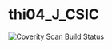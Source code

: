 # thi04_J_CSIC
<a href="https://scan.coverity.com/projects/wendyzhang1121-thi04_j_csic">
  <img alt="Coverity Scan Build Status"
       src="https://scan.coverity.com/projects/9572/badge.svg"/>
</a>
